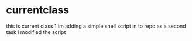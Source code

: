 # currentclass
this is current class 1
im adding a simple shell script in to repo
as a second task i modified the script
